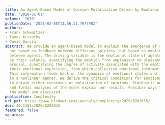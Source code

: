 ```yaml
---
title: An Agent-Based Model of Opinion Polarization Driven by Emotions
date: '2020-01-01'
volume: '2020'
publishDate: '2021-02-08T11:56:31.767798Z'
authors:
- Frank Schweitzer
- Tamas Krivachy
- David Garcia
abstract: We provide an agent-based model to explain the emergence of collective opinions
  not based on feedback between different opinions, but based on emotional interactions
  between agents. The driving variable is the emotional state of agents, characterized
  by their valence, quantifying the emotion from unpleasant to pleasant, and their
  arousal, quantifying the degree of activity associated with the emotion. Both determine
  their emotional expression, from which collective emotional information is generated.
  This information feeds back on the dynamics of emotional states and individual opinions
  in a nonlinear manner. We derive the critical conditions for emotional interactions
  to obtain either consensus or polarization of opinions. Stochastic agent-based simulations
  and formal analyses of the model explain our results. Possible ways to validate
  the model are discussed.
publication: Complexity
url_pdf: https://www.hindawi.com/journals/complexity/2020/5282035/
doi: 10.1155/2020/5282035
featured: false
sg-areas:
---
```

